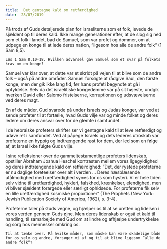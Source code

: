 ```yaml
---
title:  Det gentagne kald om retfærdighed
date:  28/07/2019
---
```


På trods af Guds detaljerede plan for israeliterne som et folk, levede de sjældent op til deres kald. Ikke mange generationer efter, at de slog sig ned som et folk i landet, bad de Samuel, som var profet og dommer, om at udpege en konge til at lede deres nation, ”ligesom hos alle de andre folk“ (1 Sam 8,5).

`Læs 1 Sam 8,10-18. Hvilken advarsel gav Samuel som et svar på folkets krav om en konge?`

Samuel var klar over, at dette var et skridt på vejen til at blive som de andre folk – også på andre områder. Samuel forsøgte at rådgive Saul, den første konge, men der gik ikke lang tid, før hans profeti begyndte at gå i opfyldelse. Selv da det israelitiske kongedømme var på sit højeste, undgik hverken David eller Salomo fristelserne, korruptionen og udsvævelserne ved deres magt.

En af de måder, Gud svarede på under Israels og Judas konger, var ved at sende profeter til at fortælle, hvad Guds vilje var og minde folket og deres ledere om deres ansvar over for de glemte i samfundet.

I de hebraiske profeters skrifter ser vi gentagne kald til at leve retfærdigt og udøve ret i samfundet. Ved at påpege Israels og dets lederes utroskab var profeterne en hyppig og indtrængende røst for dem, der led som en følge af, at Israel ikke fulgte Guds vilje.

I sine refleksioner over de gammeltestamentlige profeters lidenskab, opstiller Abraham Joshua Heschel kontrasten mellem vores ligegyldighed og deres indtrængende kald om retfærdighed: ”Det, der rystede profeterne er nu daglige foreteelser over alt i verden … Deres hæsblæsende utålmodighed med uretfærdighed synes for os som hysteri. Vi er hele tiden selv vidne til uretfærdighed, hykleri, falskhed, krænkelser, elendighed, men vi bliver sjældent forargede eller særligt ophidsede. For profeterne fik selv en lille uretfærdighed kosmiske proportioner“ (The Prophets (New York: Jewish Publication Society of America, 1962), s. 3-4).

Profeterne taler på Guds vegne, og hjælper os til at se uretten og lidelsen i vores verden gennem Guds øjne. Men deres lidenskab er også et kald til handling, til samarbejde med Gud om at lindre og afhjælpe undertrykkelse og sorg hos mennesker omkring os.

`Til at tænke over. På hvilke måder, som måske kan være skadelige både for os selv og andre, forsøger vi af og til at blive ligesom ”alle de andre folk“?`